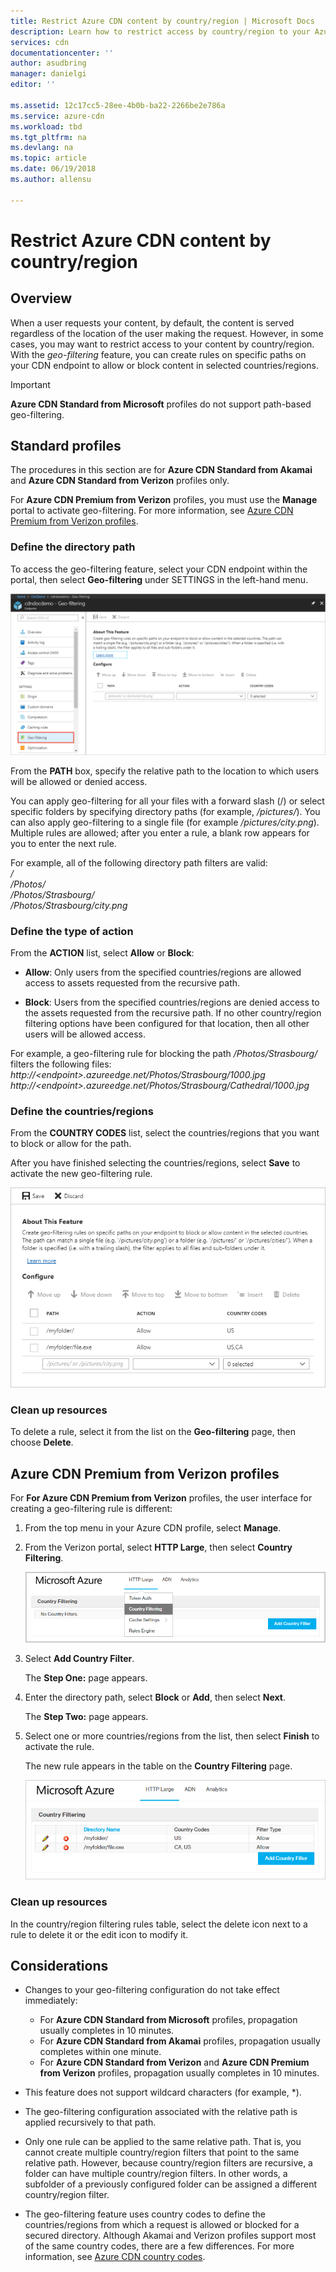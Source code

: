 ```yaml
---
title: Restrict Azure CDN content by country/region | Microsoft Docs
description: Learn how to restrict access by country/region to your Azure CDN content by using the geo-filtering feature.
services: cdn
documentationcenter: ''
author: asudbring
manager: danielgi
editor: ''

ms.assetid: 12c17cc5-28ee-4b0b-ba22-2266be2e786a
ms.service: azure-cdn
ms.workload: tbd
ms.tgt_pltfrm: na
ms.devlang: na
ms.topic: article
ms.date: 06/19/2018
ms.author: allensu

---
```

# Restrict Azure CDN content by country/region

## Overview
When a user requests your content, by default, the content is served regardless of the location of the user making the request. However, in some cases, you may want to restrict access to your content by country/region. With the *geo-filtering* feature, you can create rules on specific paths on your CDN endpoint to allow or block content in selected countries/regions.

> [!IMPORTANT]
> **Azure CDN Standard from Microsoft** profiles do not support path-based geo-filtering.
> 

## Standard profiles
The procedures in this section are for **Azure CDN Standard from Akamai** and **Azure CDN Standard from Verizon** profiles only. 

For **Azure CDN Premium from Verizon** profiles, you must use the **Manage** portal to activate geo-filtering. For more information, see [Azure CDN Premium from Verizon profiles](#azure-cdn-premium-from-verizon-profiles).

### Define the directory path
To access the geo-filtering feature, select your CDN endpoint within the portal, then select **Geo-filtering** under SETTINGS in the left-hand menu. 

![Geo-filtering standard](./media/cdn-filtering/cdn-geo-filtering-standard.png)

From the **PATH** box, specify the relative path to the location to which users will be allowed or denied access. 

You can apply geo-filtering for all your files with a forward slash (/) or select specific folders by specifying directory paths (for example, */pictures/*). You can also apply geo-filtering to a single file (for example */pictures/city.png*). Multiple rules are allowed; after you enter a rule, a blank row appears for you to enter the next rule.

For example, all of the following directory path filters are valid:   
*/*                                 
*/Photos/*     
*/Photos/Strasbourg/*     
*/Photos/Strasbourg/city.png*

### Define the type of action

From the **ACTION** list, select **Allow** or **Block**: 

- **Allow**: Only users from the specified countries/regions are allowed access to assets requested from the recursive path.

- **Block**: Users from the specified countries/regions are denied access to the assets requested from the recursive path. If no other country/region filtering options have been configured for that location, then all other users will be allowed access.

For example, a geo-filtering rule for blocking the path */Photos/Strasbourg/* filters the following files:     
*http:\//\<endpoint>.azureedge.net/Photos/Strasbourg/1000.jpg*
*http:\//\<endpoint>.azureedge.net/Photos/Strasbourg/Cathedral/1000.jpg*

### Define the countries/regions
From the **COUNTRY CODES** list, select the countries/regions that you want to block or allow for the path. 

After you have finished selecting the countries/regions, select **Save** to activate the new geo-filtering rule. 

![Geo-filtering rules](./media/cdn-filtering/cdn-geo-filtering-rules.png)

### Clean up resources
To delete a rule, select it from the list on the **Geo-filtering** page, then choose **Delete**.

## Azure CDN Premium from Verizon profiles
For **For Azure CDN Premium from Verizon** profiles, the user interface for creating a geo-filtering rule is different:

1. From the top menu in your Azure CDN profile, select **Manage**.

2. From the Verizon portal, select **HTTP Large**, then select **Country Filtering**.

    ![Geo-filtering standard](./media/cdn-filtering/cdn-geo-filtering-premium.png)

3. Select **Add Country Filter**.

    The **Step One:** page appears.

4. Enter the directory path, select **Block** or **Add**, then select **Next**.

    The **Step Two:** page appears. 

5. Select one or more countries/regions from the list, then select **Finish** to activate the rule. 
    
    The new rule appears in the table on the **Country Filtering** page.

    ![Geo-filtering rules](./media/cdn-filtering/cdn-geo-filtering-premium-rules.png)

### Clean up resources
In the country/region filtering rules table, select the delete icon next to a rule to delete it or the edit icon to modify it.

## Considerations
* Changes to your geo-filtering configuration do not take effect immediately:
   * For **Azure CDN Standard from Microsoft** profiles, propagation usually completes in 10 minutes. 
   * For **Azure CDN Standard from Akamai** profiles, propagation usually completes within one minute. 
   * For **Azure CDN Standard from Verizon** and **Azure CDN Premium from Verizon** profiles, propagation usually completes in 10 minutes. 
 
* This feature does not support wildcard characters (for example, *).

* The geo-filtering configuration associated with the relative path is applied recursively to that path.

* Only one rule can be applied to the same relative path. That is, you cannot create multiple country/region filters that point to the same relative path. However, because country/region filters are recursive, a folder can have multiple country/region filters. In other words, a subfolder of a previously configured folder can be assigned a different country/region filter.

* The geo-filtering feature uses country codes to define the countries/regions from which a request is allowed or blocked for a secured directory. Although Akamai and Verizon profiles support most of the same country codes, there are a few differences. For more information, see [Azure CDN country codes](/previous-versions/azure/mt761717(v=azure.100)). 

